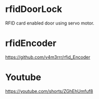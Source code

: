 # rfidDoorLock
RFID card enabled door using servo motor.
# rfidEncoder
https://github.com/v4m3rrr/rfid_Encoder
# Youtube
https://youtube.com/shorts/ZGhEhUmfuf8
